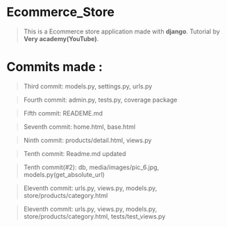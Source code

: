 # Ecommerce_Store

> This is a Ecommerce store application made with **django**.
> Tutorial by **Very academy(YouTube)**.

# Commits made :

> Third commit: models.py, settings.py, urls.py

> Fourth commit: admin.py, tests.py, coverage package

> Fifth commit: READEME.md

> Seventh commit: home.html, base.html

> Ninth commit: products/detail.html, views.py 

> Tenth commit: Readme.md updated

> Tenth commit(#2): db, media/images/pic_6.jpg, models.py(get_absolute_url) 

> Eleventh commit: urls.py, views.py, models.py, store/products/category.html

> Eleventh commit: urls.py, views.py, models.py, store/products/category.html, tests/test_views.py


